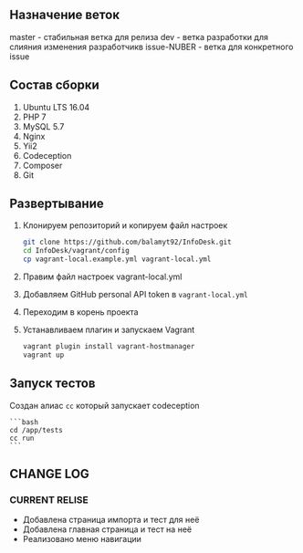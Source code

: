 ## Назначение веток
master - стабильная ветка для релиза
dev - ветка разработки для слияния изменения разработчикв
issue-NUBER - ветка для конкретного issue


## Состав сборки
1. Ubuntu LTS 16.04
2. PHP 7
3. MySQL 5.7
4. Nginx
5. Yii2
6. Codeception
7. Composer
8. Git


## Развертывание

1. Клонируем репозиторий и копируем файл настроек

    ```bash
    git clone https://github.com/balamyt92/InfoDesk.git
    cd InfoDesk/vagrant/config
    cp vagrant-local.example.yml vagrant-local.yml
    ```

2. Правим файл настроек vagrant-local.yml
3. Добавляем GitHub personal API token в `vagrant-local.yml`
4. Переходим в корень проекта
5. Устанавливаем плагин и запускаем Vagrant

    ```bash
    vagrant plugin install vagrant-hostmanager
    vagrant up
    ```
    
## Запуск тестов
Создан алиас `cc` который запускает codeception

    ```bash
    cd /app/tests
    cc run
    ```
    
    
## CHANGE LOG

### CURRENT RELISE

* Добавлена страница импорта и тест для неё
* Добавлена главная страница и тест на неё
* Реализовано меню навигации
